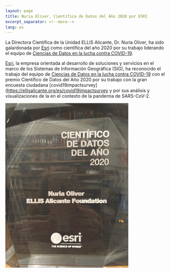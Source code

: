 ```yaml
---
layout: page
title: Nuria Oliver, Científica de Datos del Año 2020 por ESRI
excerpt_separator: <!--more-->
lang: es
---
```


La Directora Científica de la Unidad ELLIS Alicante, Dr. Nuria Oliver, ha sido galardonada por [Esri](https://www.esri.com/en-us/home) como científica del año 2020 por su trabajo liderando el equipo de [Ciencias de Datos en la lucha contra COVID-19](https://ellisalicante.org/ai4covid19). 

<!--more-->

[Esri](https://www.esri.es/es-es/acerca-de/sobre-esri/quienes-somos), la empresa orientada al desarrollo de soluciones y servicios en el marco de los Sistemas de Información Geográfica (SIG), ha reconocido el trabajo del equipo de [Ciencias de Datos en la lucha contra COVID-19](https://ellisalicante.org/ai4covid19) con el premio Científico de Datos del Año 2020 por su trabajo con la gran encuesta ciudadana [covid19impactsurvey](https://ellisalicante.org/es/covid19impactsurvey y por sus análisis y visualizaciones de la [](https://www.arcgis.com/apps/opsdashboard/index.html#/778023f21baf447cb387c98c318f1e5c) en el contexto de la pandemia de SARS-CoV-2.  

<img src="../assets/esri2020.jpg" style="zoom:50%;" />

